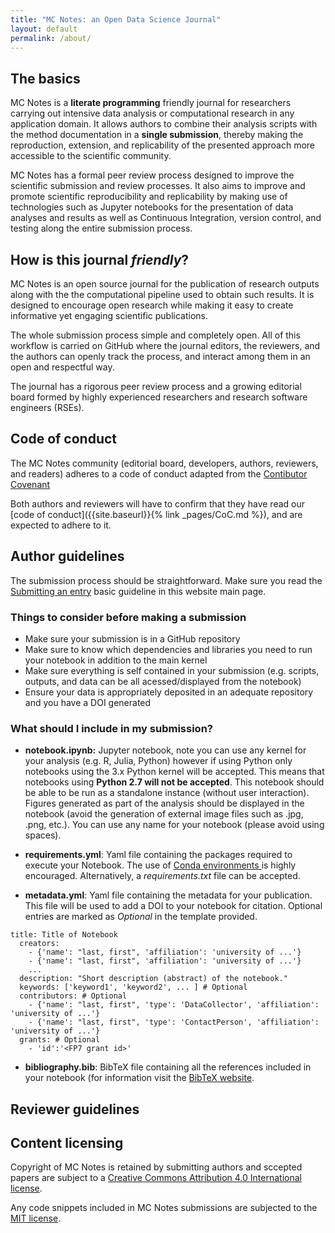 ```yaml
---
title: "MC Notes: an Open Data Science Journal"
layout: default
permalink: /about/
---
```


## The basics

MC Notes is a **literate programming** friendly journal for researchers carrying out intensive data analysis or computational research in any application domain.
It allows authors to combine their analysis scripts with the method documentation in a **single submission**, thereby making the reproduction, extension, and replicability
of the presented approach more accessible to the scientific community.

MC Notes has a formal peer review process designed to improve the scientific
submission and review processes.
It also aims to improve and promote scientific reproducibility and replicability
by making use of technologies such as Jupyter notebooks for the presentation
of data analyses and results as well as Continuous Integration, version control, and
testing along the entire submission process.

## How is this journal _friendly_?

MC Notes is an open source journal for the publication of research outputs
along with the the computational pipeline used to obtain such results. It is
designed to encourage open research while making it easy to create informative yet engaging
scientific publications.

The whole submission process simple and completely open. All of this workflow
is carried on GitHub where the journal editors, the reviewers, and the authors can openly track the process, and interact among them in an open and respectful way.

The journal has a rigorous peer review process and a growing editorial board formed by highly experienced researchers and research software engineers (RSEs).

## Code of conduct
The MC Notes community (editorial board, developers, authors, reviewers, and readers) adheres to a code of conduct adapted from the [Contibutor Covenant](http://contributor-covenant.org)

Both authors and reviewers will have to confirm that they have read our [code of conduct]({{site.baseurl}}{% link _pages/CoC.md %}),
and are expected to adhere to it.


## Author guidelines
The submission process should be straightforward. Make sure you read the [Submitting an entry]({{site.baseurl}}) basic guideline in this website main page.

### Things to consider before making a submission
- Make sure your submission is in a GitHub repository
- Make sure to know which dependencies and libraries you need to run your notebook in addition to the main kernel
- Make sure everything is self contained in your submission (e.g. scripts, outputs, and data can be all acessed/displayed from the notebook)
- Ensure your data is appropriately deposited in an adequate repository and you have a DOI generated

### What should I include in my submission?
- **notebook.ipynb:** Jupyter notebook, note you can use any kernel for your analysis (e.g. R, Julia, Python) however if using Python only notebooks using the 3.x Python kernel will be accepted. This means that notebooks using **Python 2.7 will not be accepted**. This notebook should be able to be run as a standalone instance (without user interaction). Figures generated as part of the analysis should be displayed in the notebook (avoid the generation of external image files such as .jpg, .png, etc.). You can use any name for your notebook (please avoid using spaces).

- **requirements.yml**:  Yaml file containing the packages required to execute your Notebook.
The use of <a href='https://conda.io/docs/using/envs.html'> Conda environments
</a> is highly encouraged. Alternatively, a _requirements.txt_ file can be accepted.

- **metadata.yml**: Yaml file containing the metadata
for your publication. This file will be used to add a DOI to your notebook
for citation.
Optional entries are marked as _Optional_ in the template provided.

~~~
title: Title of Notebook
  creators:
    - {'name': "last, first", 'affiliation': 'university of ...'}
    - {'name': "last, first", 'affiliation': 'university of ...'}
    ...
  description: "Short description (abstract) of the notebook."
  keywords: ['keyword1', 'keyword2', ... ] # Optional
  contributors: # Optional
    - {'name': "last, first", 'type': 'DataCollector', 'affiliation': 'university of ...'}
    - {'name': "last, first", 'type': 'ContactPerson', 'affiliation': 'university of ...'}
  grants: # Optional
    - 'id':'<FP7 grant id>'
~~~

- **bibliography.bib**: BibTeX file containing all the references included in your notebook (for information visit the [BibTeX website](http://www.bibtex.org).



## Reviewer guidelines

## Content licensing
Copyright of MC Notes is retained by submitting authors and sccepted papers are
subject to a [Creative Commons Attribution 4.0 International license](https://creativecommons.org/licenses/by/4.0/).

Any code snippets included in MC Notes submissions are subjected to the [MIT license](https://opensource.org/licenses/MIT).
